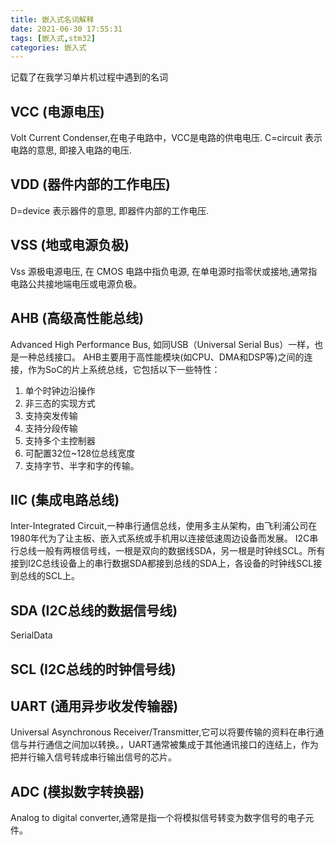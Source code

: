 ```yaml
---
title: 嵌入式名词解释
date: 2021-06-30 17:55:31
tags: [嵌入式,stm32]
categories: 嵌入式
---
```


记载了在我学习单片机过程中遇到的名词

<!--more-->

## VCC (电源电压)

Volt Current Condenser,在电子电路中，VCC是电路的供电电压.
C=circuit 表示电路的意思, 即接入电路的电压.

## VDD (器件内部的工作电压)

D=device 表示器件的意思, 即器件内部的工作电压.

## VSS (地或电源负极)

Vss 源极电源电压, 在 CMOS 电路中指负电源, 在单电源时指零伏或接地,通常指电路公共接地端电压或电源负极。

## AHB (高级高性能总线)

Advanced High Performance Bus, 如同USB（Universal Serial Bus）一样，也是一种总线接口。
AHB主要用于高性能模块(如CPU、DMA和DSP等)之间的连接，作为SoC的片上系统总线，它包括以下一些特性：
1. 单个时钟边沿操作
2. 非三态的实现方式
3. 支持突发传输
4. 支持分段传输
5. 支持多个主控制器
6. 可配置32位~128位总线宽度
7. 支持字节、半字和字的传输。

## IIC (集成电路总线)

Inter-Integrated Circuit,一种串行通信总线，使用多主从架构，由飞利浦公司在1980年代为了让主板、嵌入式系统或手机用以连接低速周边设备而发展。
I2C串行总线一般有两根信号线，一根是双向的数据线SDA，另一根是时钟线SCL。所有接到I2C总线设备上的串行数据SDA都接到总线的SDA上，各设备的时钟线SCL接到总线的SCL上。

## SDA (I2C总线的数据信号线)

SerialData

## SCL (I2C总线的时钟信号线)

## UART (通用异步收发传输器)

Universal Asynchronous Receiver/Transmitter,它可以将要传输的资料在串行通信与并行通信之间加以转换。，UART通常被集成于其他通讯接口的连结上，作为把并行输入信号转成串行输出信号的芯片。

## ADC (模拟数字转换器)

Analog to digital converter,通常是指一个将模拟信号转变为数字信号的电子元件。